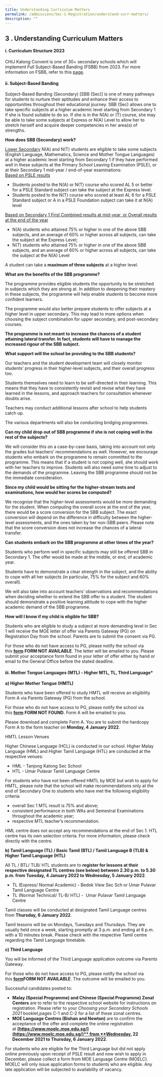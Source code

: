 ```yaml
---
title: Understanding Curriculum Matters
permalink: /admissions/Sec-1-Registration/understand-curr-matters/
description: ""
---
```

## 3 \. Understanding Curriculum Matters

#### i. Curriculum Structure 2023

CHIJ Katong Convent is one of 30+ secondary schools which will implement Full Subject-Based Banding (FSBB) from 2023. For more information on FSBB, refer to this [page](/learning/fsbb/).

#### ii. Subject-Based Banding

Subject-Based Banding (Secondary) \[SBB (Sec)\] is one of many pathways for students to nurture their aptitudes and enhance their access to opportunities throughout their educational journey. SBB (Sec) allows one to take specific subjects at a higher academic level starting from Secondary 1 if she is found suitable to do so. If she is in the N(A) or (T) course, she may be able to take some subjects at Express or N(A) Level to allow her to stretch herself and acquire deeper competencies in her area(s) of strengths.

**How does SBB (Secondary) work?**

<u>Lower Secondary</u> N(A) and N(T) students are eligible to take some subjects (English Language, Mathematics, Science and Mother Tongue Languages) at a higher academic level starting from Secondary 1 if they have performed well in these subjects at the Primary School Leaving Examination (PSLE), or at their Secondary 1 mid-year / end-of-year examinations:  <br>
<u>Based on PSLE results</u>

*   Students posted to the N(A) or N(T) course who scored AL 5 or better for a PSLE Standard subject can take the subject at the Express level.
*   Students posted to the N(T) course who scored at least AL 6 for a PSLE Standard subject or A in a PSLE Foundation subject can take it at N(A) level

<u>Based on Secondary 1 First Combined results at mid-year, or Overall results at the end of the year</u>

*   N(A) students who attained 75% or higher in one of the above SBB subjects, and an average of 60% or higher across all subjects, can take the subject at the Express Level;
*   N(T) students who attained 75% or higher in one of the above SBB subjects, and an average of 60% or higher across all subjects, can take the subject at the N(A) Level

A student can take a **maximum of three subjects** at a higher level.

**What are the benefits of the SBB programme?**

The programme provides eligible students the opportunity to be stretched in subjects which they are strong at. In addition to deepening their mastery in these subjects, the programme will help enable students to become more confident learners.

The programme would also better prepare students to offer subjects at a higher level in upper secondary. This may lead to more options when choosing the subject combination for upper secondary, and post-secondary courses.

**The programme is not meant to increase the chances of a student attaining lateral transfer. In fact, students will have to manage the increased rigour of the SBB subject.**

**What support will the school be providing to the SBB students?**

Our teachers and the student development team will closely monitor students’ progress in their higher-level subjects, and their overall progress too.

Students themselves need to learn to be self-directed in their learning. This means that they have to consistently revisit and revise what they have learned in the lessons, and approach teachers for consultation whenever doubts arise.

Teachers may conduct additional lessons after school to help students catch up.

The various departments will also be conducting bridging programmes.

**Can my child drop out of SBB programme if she is not coping well in the rest of the subjects?**

We will consider this on a case-by-case basis, taking into account not only the grades but teachers’ recommendations as well. However, we encourage students who embark on the programme to remain committed to the programme. This means that if a student is not coping well, she should work with her teachers to improve. Students will also need some time to adjust to the demands of the programme. Leaving the SBB programme should not be the immediate consideration.

**Since my child would be sitting for the higher-stream tests and examinations, how would her scores be computed?**

We recognise that the higher-level assessments would be more demanding for the student. When computing the overall score at the end of the year, there would be a score conversion for the SBB subject. The exact conversion will depend on the difference in difficulty between the higher-level assessments, and the ones taken by her non-SBB peers. Please note that the score conversion does not increase the chances of a lateral transfer.

**Can students embark on the SBB programme at other times of the year?**

Students who perform well in specific subjects may still be offered SBB in Secondary 1. The offer would be made at the middle, or end, of academic year.

Students have to demonstrate a clear strength in the subject, and the ability to cope with all her subjects (in particular, 75% for the subject and 60% overall).

We will also take into account teachers’ observations and recommendations when deciding whether to extend the SBB offer to a student. The student should demonstrate a positive learning attitude to cope with the higher academic demand of the SBB programme.

**How will I know if my child is eligible for SBB?**

Students who are eligible to study a subject at more demanding level in Sec 1 will receive the MOE letter of offer via Parents Gateway (PG) on Registration Day from the school. Parents are to submit the consent via PG.

For those who do not have access to PG, please notify the school via this **[form](https://go.gov.sg/welcome-to-kc-2022)** **FORM NOT AVAILABLE**. The letter will be emailed to you. Please submit your acceptance form found in your letter of offer either by hand or email to the General Office before the stated deadline.

#### iii. Mother Tongue Languages (MTL) - Higher MTL, TL, Third Language\*

**a) Higher Mother Tongue (HMTL)**

Students who have been offered to study HMTL will receive an eligibility Form A via Parents Gateway (PG) from the school.

For those who do not have access to PG, please notify the school via this [**form**](https://go.gov.sg/welcome-to-kc-2022) **FORM NOT FOUND**. Form A will be emailed to you.

Please download and complete Form A. You are to submit the hardcopy Form A to the form teacher on **Monday, 4 January 2022**.

HMTL Lesson Venues

Higher Chinese Language (HCL) is conducted in our school. Higher Malay Language (HML) and Higher Tamil Language (HTL) are conducted at the respective venues:

*   HML - Tanjong Katong Sec School
*   HTL - Umar Pulavar Tamil Language Centre

For students who have not been offered HMTL by MOE but wish to apply for HMTL, please note that the school will make recommendations only at the end of Secondary One to students who have met the following eligibility criteria:

*   overall Sec 1 MTL result is 75% and above;
*   consistent performance in both WAs and Semestral Examinations throughout the academic year;
*   respective MTL teacher’s recommendation.

HML centre does not accept any recommendations at the end of Sec 1. HTL centre has its own selection criteria. For more information, please check directly with the centre.

**b) Tamil Language (TL) / Basic Tamil (BTL) / Tamil Language B (TLB) & Higher Tamil Language (HTL)**

All TL / BTL/ TLB/ HTL students are to **register for lessons at their respective designated TL centres (see below) between 2.30 p.m. to 5.30 p.m. from Tuesday, 4 January 2022 to Wednesday, 5 January 2022**.  

*   TL (Express/ Normal Academic) - Bedok View Sec Sch or Umar Pulavar Tamil Language Centre
*   TL (Normal Technical/ TL-B/ HTL) -  Umar Pulavar Tamil Language Centre

Tamil classes will be conducted at designated Tamil Language centres from **Thursday, 6 January 2022**.

Tamil lessons will be on Mondays, Tuesdays and Thursdays. They are usually held once a week, starting promptly at 3 p.m. and ending at 6 p.m. with a 10 minutes break. Please check with the respective Tamil centre regarding the Tamil Language timetable.

**c) Third Language**  

You will be informed of the Third Language application outcome via Parents Gateway.

For those who do not have access to PG, please notify the school via this [**form**](https://go.gov.sg/welcome-to-kc)**FORM NOT AVAILABLE**. The outcome will be emailed to you.

Successful candidates posted to:

*   **Malay (Special Programme) and Chinese (Special Programme) Zonal Centers** are to refer to the respective school website for instructions on registration. Please refer to your _Choosing your Secondary Schools 2021_ booklet,pages C-1 and C-2 for a list of these zonal centres.
*   **MOE Language Centres (Bishan and Newton)** are to confirm the acceptance of the offer and complete the online registration at **[https://www.moelc.moe.edu.sg/](https://www.moelc.moe.edu.sg/)** from **Wednesday, 22 December 2021 to Thursday, 6 January 2022**.

For students who are eligible for the Third Language but did not apply online previously upon receipt of PSLE result and now wish to apply in December, please collect a form from MOE Language Centre (MOELC). MOELC will only issue application forms to students who are eligible. Any late application will be subjected to availability of vacancy.